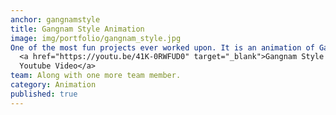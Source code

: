 ```yaml
---
anchor: gangnamstyle
title: Gangnam Style Animation
image: img/portfolio/gangnam_style.jpg
One of the most fun projects ever worked upon. It is an animation of Gangnam style dance created as a part of our Computer Graphics project using OpenGL library. Watch the working demo here: >-
  <a href="https://youtu.be/41K-0RWFUD0" target="_blank">Gangnam Style Animation
  Youtube Video</a>
team: Along with one more team member.
category: Animation
published: true
---
```

